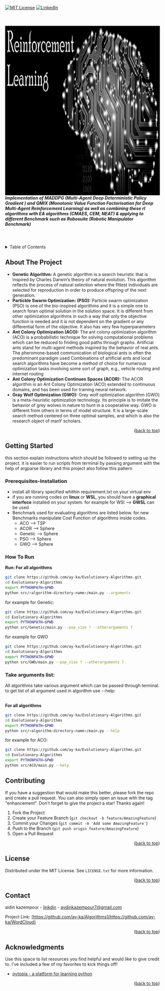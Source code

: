<div id="top"></div>


[![MIT License][license-shield]][license-url]
[![LinkedIn][linkedin-shield]][linkedin-url]



<!-- PROJECT LOGO -->
<br />
<div align="center">
  <a href="https://github.com/ay-ka/Algorithms">
    <img style="float:left" src="images/rl.png" alt="evolution" width="600" height="550">
  </a>
  <h5 align="left"; display: flex; justify-content: center>Implementation of MADDPG (Multi-Agent Deep Deterministic Policy Gradient ) and QMIX (Monotonic Value Function Factorisation for Deep Multi-Agent Reinforcement Learning) as well as combining these rl algorithms with EA algorithms (CMAES, CEM, NEAT) & applying to different Benchmark such as Robosuite (Robotic Manipulator Benchmark) </h5>
</div>

<br />
<br />

<!-- TABLE OF CONTENTS -->
<details>
  <summary>Table of Contents</summary>
  <ol>
    <li>
      <a href="#about-the-project">About The Project</a>
    </li>
    <li>
      <a href="#getting-started">Getting Started</a>
      <ul>
        <li><a href="#Prerequisites-Installation">Prerequisites & Installation</a></li>
        <li><a href="#How-To-Run">How To Run</a></li>
      </ul>
    </li>
    <li><a href="#contributing">Contributing</a></li>
    <li><a href="#license">License</a></li>
    <li><a href="#contact">Contact</a></li>
    <li><a href="#acknowledgments">Acknowledgments</a></li>
  </ol>
</details>



<!-- ABOUT THE PROJECT -->
## About The Project

<ul>
  <li>
    <b>Genetic Algorithm: </b> A genetic algorithm is a search heuristic that is inspired by Charles Darwin’s theory of natural evolution. This algorithm                                  reflects the process of natural selection where the fittest individuals are selected for reproduction in order to produce                                  offspring of the next generation.
  </li>
  <li>
    <b>Partickle Swarm Optimization: (PSO):</b> Particle swarm optimization (PSO) is one of the bio-inspired algorithms and it is a simple one to search                                                   foran optimal solution in the solution space. It is different from other optimization algorithms in such a                                                 way that only the objective function is needed and it is not dependent on the gradient or any differential                                                 form of the objective. It also has very few hyperparameters
  </li>
   <li>
     <b>Ant Colony Optimization (ACO):</b> The ant colony optimization algorithm (ACO) is a probabilistic technique for solving computational problems                                                which can be reduced to finding good paths through graphs. Artificial ants stand for multi-agent methods                                                    inspired by the   behavior of real ants. The pheromone-based communication of biological ants is often the                                                  predominant paradigm  used Combinations of artificial ants and local search algorithms have become a method of                                              choice for numerous optimization tasks involving some sort of graph, e.g., vehicle routing and internet routing
   </li>
   <li>
     <b>Ant Colony Optimization Continues Spaces (ACOR):</b> The ACOR algorithm is an Ant Colony Optimization (ACO) extended to continuous domains, and has                                                              been used for training neural network.
   </li>
    <li>
     <b>Gray Wolf Optimization (GWO):</b> Grey wolf optimization algorithm (GWO) is a meta-heuristic optimization technology. Its principle is to imitate                                             the behavior of grey wolves in nature to hunt in a cooperative way. GWO is different from others in terms of                                               model structure. It is a large-scale search method centered on three optimal samples, and which is also the                                                 research object of manY scholars.
   </li>
</ul>





<p align="right">(<a href="#top">back to top</a>)</p>



## Getting Started

this section explain instructions which should be followed to setting up the project. it is easier to run scripts from terminal by passing argument with the help of argparse library and this project also follow this pattern

### Prerequisites-Installation

<ul>
  <li>install all library specified whithin requirement.txt on  your virtual env</li>
  <li>if you are running codes on <b>linux</b> or <b>WSL</b>, you should have a <b>graphical interfece</b> installed on your system. for example for WSl          --> <b>GWSL</b> can be used
  </li>
  <li>
    Benchmark used for evaluating algorithms are listed below. for new Benchmarks manipulate Cost Function of algorithms inside codes.
    <ul>
      <li>ACO --> TSP</li>
      <li>ACOR --> Sphere</li>
      <li>Genetic --> Sphere</li>
      <li>PSO --> Sphere</li>
      <li>GWO --> Sphere</li>
    </ul>
  </li>
</ul>

### How To Run


<b>Run: For all algorithms</b> 

```sh
git clone https://github.com/ay-ka/Evolutionary-Algorithms.git
cd Evolutionary-Algorithms
export PYTHONPATH=$PWD
python src/<algorithm-directory-name>/main.py --arguments
```

for example for Genetic:

```sh
git clone https://github.com/ay-ka/Evolutionary-Algorithms.git
cd Evolutionary-Algorithms
export PYTHONPATH=$PWD
python src/Genetic/main.py --pop_size ? --otherarguments ?
```

for example for GWO

```sh
git clone https://github.com/ay-ka/Evolutionary-Algorithms.git
cd Evolutionary-Algorithms
export PYTHONPATH=$PWD
python src/GWO/main.py --pop_size ? --otherarguments ?
```


<h3><b>Take arguments list: </b></h3> All algorithms take various argument which can be passed through terminal. to get list of all argument used in                                             algorithm use --help: <br/><br/>



<b>For all algorithms</b> <br/>
```sh
git clone https://github.com/ay-ka/Evolutionary-Algorithms.git
cd Evolutionary-Algorithms
export PYTHONPATH=$PWD
python src/<algorithm-directory-name>/main.py --help
```

for example for ACO:

```sh
git clone https://github.com/ay-ka/Evolutionary-Algorithms.git
cd Evolutionary-Algorithms
export PYTHONPATH=$PWD
python src/ACO/main.py --help
```





<!-- CONTRIBUTING -->
## Contributing


If you have a suggestion that would make this better, please fork the repo and create a pull request. You can also simply open an issue with the tag "enhancement".
Don't forget to give the project a star! Thanks again!

1. Fork the Project
2. Create your Feature Branch (`git checkout -b feature/AmazingFeature`)
3. Commit your Changes (`git commit -m 'Add some AmazingFeature'`)
4. Push to the Branch (`git push origin feature/AmazingFeature`)
5. Open a Pull Request

<p align="right">(<a href="#top">back to top</a>)</p>



<!-- LICENSE -->
## License

Distributed under the MIT License. See `LICENSE.txt` for more information.

<p align="right">(<a href="#top">back to top</a>)</p>



<!-- CONTACT -->
## Contact

aidin kazempour - [linkdin](https://www.linkedin.com/in/aidin-kazempour-b647811ba/) - aydinkazempour7@gmail.com

Project Link: [https://github.com/ay-ka/Algorithms](https://github.com/ay-ka/WordCloud)

<p align="right">(<a href="#top">back to top</a>)</p>



<!-- ACKNOWLEDGMENTS -->
## Acknowledgments

Use this space to list resources you find helpful and would like to give credit to. I've included a few of my favorites to kick things off!

* [pytopia - a platform for learning python](https://www.pytopia.ai/)


<p align="right">(<a href="#top">back to top</a>)</p>


[license-shield]: https://img.shields.io/github/license/othneildrew/Best-README-Template.svg?style=for-the-badge
[license-url]: https://github.com/othneildrew/Best-README-Template/blob/master/LICENSE.txt
[linkedin-shield]: https://img.shields.io/badge/-LinkedIn-black.svg?style=for-the-badge&logo=linkedin&colorB=555
[linkedin-url]: https://www.linkedin.com/in/aidin-kazempour-b647811ba/
[product-screenshot]: images/screenshot.png
